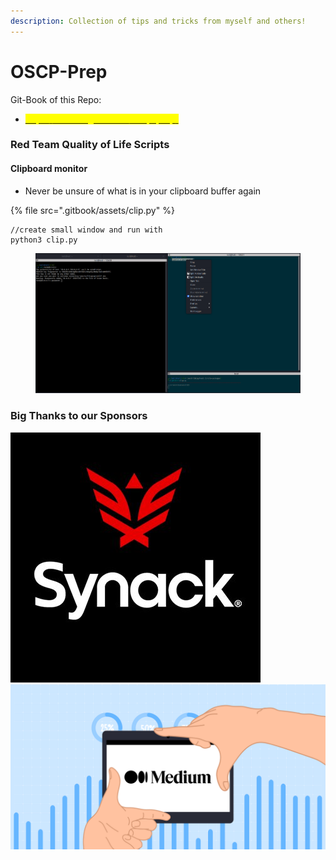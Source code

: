 ```yaml
---
description: Collection of tips and tricks from myself and others!
---
```


# OSCP-Prep

Git-Book of this Repo:

* [<mark style="color:yellow;">https://ice-wzl.gitbook.io/oscp-prep/</mark>](https://ice-wzl.gitbook.io/oscp-prep/)

### Red Team Quality of Life Scripts

#### Clipboard monitor&#x20;

* Never be unsure of what is in your clipboard buffer again

{% file src=".gitbook/assets/clip.py" %}

```
//create small window and run with
python3 clip.py
```

<figure><img src=".gitbook/assets/image.png" alt=""><figcaption></figcaption></figure>

### Big Thanks to our Sponsors

<img src=".gitbook/assets/qmaPi6hK_400x400.jpg" alt="" data-size="original"><img src=".gitbook/assets/tp-blog-1864x980-10 (1).png" alt="" data-size="original">
